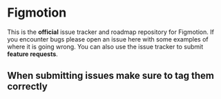 # Figmotion
This is the **official** issue tracker and roadmap repository for Figmotion. If you encounter bugs please open an issue here with some examples of where it is going wrong. You can also use the issue tracker to submit **feature requests**.
## When submitting issues make sure to tag them correctly
